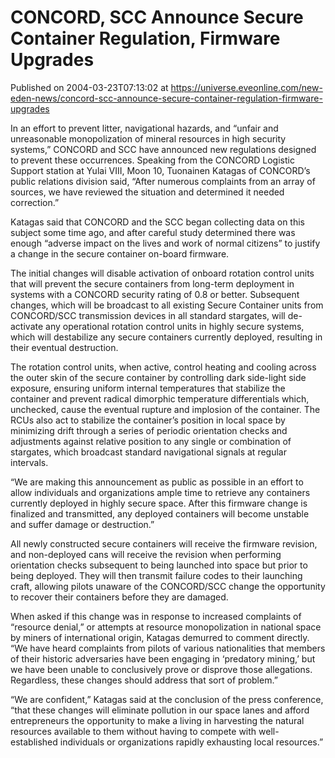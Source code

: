 # CONCORD, SCC Announce Secure Container Regulation, Firmware Upgrades
Published on 2004-03-23T07:13:02 at https://universe.eveonline.com/new-eden-news/concord-scc-announce-secure-container-regulation-firmware-upgrades

In an effort to prevent litter, navigational hazards, and “unfair and unreasonable monopolization of mineral resources in high security systems,” CONCORD and SCC have announced new regulations designed to prevent these occurrences. Speaking from the CONCORD Logistic Support station at Yulai VIII, Moon 10, Tuonainen Katagas of CONCORD’s public relations division said, “After numerous complaints from an array of sources, we have reviewed the situation and determined it needed correction.”   
  
Katagas said that CONCORD and the SCC began collecting data on this subject some time ago, and after careful study determined there was enough “adverse impact on the lives and work of normal citizens” to justify a change in the secure container on-board firmware.   
  
The initial changes will disable activation of onboard rotation control units that will prevent the secure containers from long-term deployment in systems with a CONCORD security rating of 0.8 or better. Subsequent changes, which will be broadcast to all existing Secure Container units from CONCORD/SCC transmission devices in all standard stargates, will de-activate any operational rotation control units in highly secure systems, which will destabilize any secure containers currently deployed, resulting in their eventual destruction.   
  
The rotation control units, when active, control heating and cooling across the outer skin of the secure container by controlling dark side-light side exposure, ensuring uniform internal temperatures that stabilize the container and prevent radical dimorphic temperature differentials which, unchecked, cause the eventual rupture and implosion of the container. The RCUs also act to stabilize the container’s position in local space by minimizing drift through a series of periodic orientation checks and adjustments against relative position to any single or combination of stargates, which broadcast standard navigational signals at regular intervals.   
  
“We are making this announcement as public as possible in an effort to allow individuals and organizations ample time to retrieve any containers currently deployed in highly secure space. After this firmware change is finalized and transmitted, any deployed containers will become unstable and suffer damage or destruction.”   
  
All newly constructed secure containers will receive the firmware revision, and non-deployed cans will receive the revision when performing orientation checks subsequent to being launched into space but prior to being deployed. They will then transmit failure codes to their launching craft, allowing pilots unaware of the CONCORD/SCC change the opportunity to recover their containers before they are damaged.   
  
When asked if this change was in response to increased complaints of “resource denial,” or attempts at resource monopolization in national space by miners of international origin, Katagas demurred to comment directly. “We have heard complaints from pilots of various nationalities that members of their historic adversaries have been engaging in ‘predatory mining,’ but we have been unable to conclusively prove or disprove those allegations. Regardless, these changes should address that sort of problem.”   
  
“We are confident,” Katagas said at the conclusion of the press conference, “that these changes will eliminate pollution in our space lanes and afford entrepreneurs the opportunity to make a living in harvesting the natural resources available to them without having to compete with well-established individuals or organizations rapidly exhausting local resources.”
